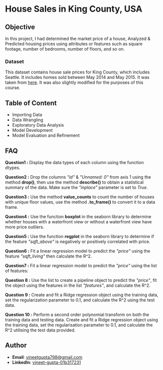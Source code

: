 
# House Sales in King County, USA

## Objective

In this project, I had determined the market price of a house, Analyzed & Predicted housing prices using attributes or features such as square footage, number of bedrooms, number of floors, and so on.
 
### Dataset

This dataset contains house sale prices for King County, which includes Seattle. It includes homes sold between May 2014 and May 2015. It was taken from [here](https://www.kaggle.com/harlfoxem/housesalesprediction?utm_medium=Exinfluencer&utm_source=Exinfluencer&utm_content=000026UJ&utm_term=10006555&utm_id=NA-SkillsNetwork-wwwcourseraorg-SkillsNetworkCoursesIBMDeveloperSkillsNetworkDA0101ENSkillsNetwork20235326-2022-01-01). It was also slightly modified for the purposes of this course.

## Table of Content

- Importing Data
- Data Wrangling
- Exploratory Data Analysis
- Model Development
- Model Evaluation and Refinement

## FAQ 

**Question1 :** Display the data types of each column using the function dtypes.

**Question2 :** Drop the columns *"id"* & *"Unnamed: 0"* from axis 1 using the method **drop()**, then use the method **describe()** to obtain a statistical summary of the data. Make sure the *"inplace"* parameter is set to *True*. 

**Question3 :** Use the method **value_counts** to count the number of houses with unique floor values, use the method **.to_frame()** to convert it to a data frame. 

**Question4 :** Use the function **boxplot** in the seaborn library to determine whether houses with a waterfront view or without a waterfront view have more price outliers. 

**Question5 :** Use the function **regplot** in the seaborn library to determine if the feature *"sqft_above"* is negatively or positively correlated with price.

**Question6 :** Fit a linear regression model to predict the *"price"* using the feature *"sqft_living"* then calculate the R^2.

**Question7 :** Fit a linear regression model to predict the *"price"* using the list of features:

**Question 8 :** Use the list to create a pipeline object to predict the *"price"*, fit the object using the features in the list *"features"*, and calculate the R^2.

**Question 9 :** Create and fit a Ridge regression object using the training data, set the regularization parameter to 0.1, and calculate the R^2 using the test data.

**Question 10 :** Perform a second order polynomial transform on both the training data and testing data. Create and fit a Ridge regression object using the training data, set the regularisation parameter to 0.1, and calculate the R^2 utilising the test data provided.

## Author
- **Email**: vineetgupta798@gmail.com
- **LinkedIn**: [vineet-gupta-01b317231](https://www.linkedin.com/in/vineet-gupta-01b317231/)

